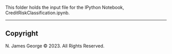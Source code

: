 This folder holds the input file for the IPython Notebook, CreditRiskClassification.ipynb.

----

## Copyright

N. James George © 2023. All Rights Reserved.
